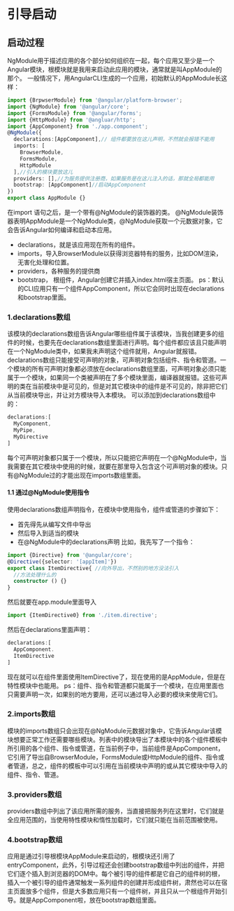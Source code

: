 # 引导启动
## 启动过程
  NgModule用于描述应用的各个部分如何组织在一起，每个应用又至少是一个Angular模块，根模块就是我用来启动此应用的模块，通常就是叫AppModule的那个。
  一般情况下，用AngularCLI生成的一个应用，初始默认的AppModule长这样：
```typescript
import {BrpwserModule} from '@angular/platform-browser';
import {NgModule} from '@angular/core';
import {FormsModule} from '@angular/forms';
import {HttpModule} from '@angluar/http';
import {AppComponent} from './app.component';
@NgModule({
  declarations:[AppComponent],// 组件都要放在这儿声明，不然就会报错不能用
  imports: [
    BrowserModule,
    FormsModule,
    HttpModule
  ],//引入的模块要放这儿
  providers: [],//为服务提供注册商，如果服务是在这儿注入的话，那就全局都能用
  bootstrap: [AppComponent]//启动AppComponent
})
export class AppModule {}
```
  在import 语句之后，是一个带有@NgModule的装饰器的类。
  @NgModule装饰器表明AppModule是一个NgModule类，@NgModule获取一个元数据对象，它会告诉Angular如何编译和启动本应用。
  - declarations，就是该应用现在所有的组件。
  - imports，导入BrowserModule以获得浏览器特有的服务，比如DOM渲染，无害化处理和位置。
  - providers，各种服务的提供商
  - bootstrap， 根组件，Angular创建它并插入index.html宿主页面。
    ps：默认的CLI应用只有一个组件AppComponent，所以它会同时出现在declarations和bootstrap里面。
### 1.declarations数组
  该模块的declarations数组告诉Angular哪些组件属于该模块，当我创建更多的组件的时候，也要先在declarations数组里面进行声明。每个组件都应该且只能声明在一个NgModule类中，如果我未声明这个组件就用，Angular就报错。
  declarations数组只能接受可声明的对象，可声明对象包括组件、指令和管道。一个模块的所有可声明对象都必须放在declarations数组里面，可声明对象必须只能属于一个模块，如果同一个类被声明在了多个模块里面，编译器就报错。这些可声明的类在当前模块中是可见的，但是对其它模块中的组件是不可见的，除非把它们从当前模块导出，并让对方模块导入本模块。
  可以添加到declarations数组中的：
```typescript
declarations:[
  MyComponent,
  MyPipe,
  MyDirective
]
```
  每个可声明对象都只属于一个模块，所以只能把它声明在一个@NgModule中，当我需要在其它模块中使用的时候，就要在那里导入包含这个可声明对象的模块。只有@NgModule过的才能出现在imports数组里面。
#### 1.1 通过@NgModule使用指令
  使用declarations数组声明指令，在模块中使用指令，组件或管道的步骤如下：
  - 首先得先从编写文件中导出
  - 然后导入到适当的模块
  - 在@NgModule中的declarations声明
    比如，我先写了一个指令：
```typescript
import {Directive} from '@angular/core';
@Directive({selector: '[appItem]'})
export class ItemDirective{ //向外导出，不然别的地方没法引入
  //方法处理什么的
  constructor () {}
}
```
  然后就要在app.module里面导入
```typescript
import {ItemDirective0} from './item.directive';
```
  然后在declarations里面声明：
```typescript
declarations:[
  AppComponent.
  ItemDirective
]
```
  现在就可以在组件里面使用ItemDirective了，现在使用的是AppModule，但是在特性模块中也能用。
  ps：组件、指令和管道都只能属于一个模块，在应用里面也只需要声明一次，如果别的地方要用，还可以通过导入必要的模块来使用它们。
### 2.imports数组
  模块的imports数组只会出现在@NgModule元数据对象中，它告诉Angular该模块想要正常工作还需要哪些模块。列表中的模块导出了本模块中的各个组件模板中所引用的各个组件、指令或管道，在当前例子中，当前组件是AppComponent，它引用了导出自BrowserModule，FormsModule或HttpModule的组件、指令或者管道，总之，组件的模板中可以引用在当前模块中声明的或从其它模块中导入的组件、指令、管道。
### 3.providers数组
  providers数组中列出了该应用所需的服务，当直接把服务列在这里时，它们就是全应用范围的，当使用特性模块和惰性加载时，它们就只能在当前范围被使用。
### 4.bootstrap数组
  应用是通过引导根模块AppModule来启动的，根模块还引用了entryComponent，此外，引导过程还会创建bootstrap数组中列出的组件，并把它们逐个插入到浏览器的DOM中。每个被引导的组件都是它自己的组件树的根，插入一个被引导的组件通常触发一系列组件的创建并形成组件树，肃然也可以在宿主页面放多个组件，但是大多数应用只有一个组件树，并且只从一个根组件开始引导。就是AppComponent啦，放在bootstrap数组里面。



















